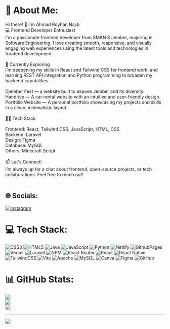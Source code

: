 # 💫 About Me:
Hi there! 👋 I'm Ahmad Royhan Najib<br>💻 Frontend Developer Enthusiast<br>I'm a passionate frontend developer from SMKN 8 Jember, majoring in Software Engineering. I love creating smooth, responsive, and visually engaging web experiences using the latest tools and technologies in frontend development.<br><br>🌱 Currently Exploring<br>I’m deepening my skills in React and Tailwind CSS for frontend work, and learning REST API integration and Python programming to broaden my backend capabilities.<br><br>Djember Fest —  a website built to expose Jember and its diversity.<br>Handrive — A car rental website with an intuitive and user-friendly design.<br>Portfolio Website — A personal portfolio showcasing my projects and skills in a clean, minimalistic layout.<br><br>👨‍💻 Tech Stack<br><br>Frontend: React, Tailwind CSS, JavaScript, HTML, CSS<br>Backend: Laravel<br>Design: Figma<br>Database: MySQL<br>Others: Minecraft Script<br><br>📫 Let's Connect!<br>I’m always up for a chat about frontend, open-source projects, or tech collaborations. Feel free to reach out!<br><br>


## 🌐 Socials:
[![Instagram](https://img.shields.io/badge/Instagram-%23E4405F.svg?logo=Instagram&logoColor=white)](https://instagram.com/handefined) 

# 💻 Tech Stack:
![CSS3](https://img.shields.io/badge/css3-%231572B6.svg?style=for-the-badge&logo=css3&logoColor=white) ![HTML5](https://img.shields.io/badge/html5-%23E34F26.svg?style=for-the-badge&logo=html5&logoColor=white) ![Java](https://img.shields.io/badge/java-%23ED8B00.svg?style=for-the-badge&logo=openjdk&logoColor=white) ![JavaScript](https://img.shields.io/badge/javascript-%23323330.svg?style=for-the-badge&logo=javascript&logoColor=%23F7DF1E) ![Python](https://img.shields.io/badge/python-3670A0?style=for-the-badge&logo=python&logoColor=ffdd54) ![Netlify](https://img.shields.io/badge/netlify-%23000000.svg?style=for-the-badge&logo=netlify&logoColor=#00C7B7) ![GithubPages](https://img.shields.io/badge/github%20pages-121013?style=for-the-badge&logo=github&logoColor=white) ![Vercel](https://img.shields.io/badge/vercel-%23000000.svg?style=for-the-badge&logo=vercel&logoColor=white) ![Laravel](https://img.shields.io/badge/laravel-%23FF2D20.svg?style=for-the-badge&logo=laravel&logoColor=white) ![NPM](https://img.shields.io/badge/NPM-%23CB3837.svg?style=for-the-badge&logo=npm&logoColor=white) ![React Router](https://img.shields.io/badge/React_Router-CA4245?style=for-the-badge&logo=react-router&logoColor=white) ![React](https://img.shields.io/badge/react-%2320232a.svg?style=for-the-badge&logo=react&logoColor=%2361DAFB) ![React Native](https://img.shields.io/badge/react_native-%2320232a.svg?style=for-the-badge&logo=react&logoColor=%2361DAFB) ![TailwindCSS](https://img.shields.io/badge/tailwindcss-%2338B2AC.svg?style=for-the-badge&logo=tailwind-css&logoColor=white) ![Vite](https://img.shields.io/badge/vite-%23646CFF.svg?style=for-the-badge&logo=vite&logoColor=white) ![Apache](https://img.shields.io/badge/apache-%23D42029.svg?style=for-the-badge&logo=apache&logoColor=white) ![MySQL](https://img.shields.io/badge/mysql-4479A1.svg?style=for-the-badge&logo=mysql&logoColor=white) ![Canva](https://img.shields.io/badge/Canva-%2300C4CC.svg?style=for-the-badge&logo=Canva&logoColor=white) ![Figma](https://img.shields.io/badge/figma-%23F24E1E.svg?style=for-the-badge&logo=figma&logoColor=white) ![GitHub](https://img.shields.io/badge/github-%23121011.svg?style=for-the-badge&logo=github&logoColor=white)
# 📊 GitHub Stats:
![](https://github-readme-stats.vercel.app/api?username=HanNajib&theme=dark&hide_border=false&include_all_commits=false&count_private=false)<br/>
![](https://github-readme-streak-stats.herokuapp.com/?user=HanNajib&theme=dark&hide_border=false)<br/>
![](https://github-readme-stats.vercel.app/api/top-langs/?username=HanNajib&theme=dark&hide_border=false&include_all_commits=false&count_private=false&layout=compact)

---
[![](https://visitcount.itsvg.in/api?id=HanNajib&icon=0&color=0)](https://visitcount.itsvg.in)

<!-- Proudly created with GPRM ( https://gprm.itsvg.in ) -->
